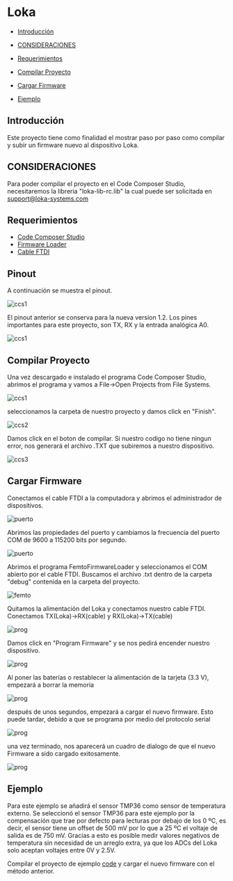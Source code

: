 Loka
====

-	[Introducción](#introduccion)

-	[CONSIDERACIONES](#consideraciones)

-	[Requerimientos](#requirimientos)

-	[Compilar Proyecto](#compilar-proyecto)

-	[Cargar Firmware](#cargar-firmware)

-	[Ejemplo](#ejemplo)



Introducción
------------
Este proyecto tiene como finalidad el mostrar paso por paso como compilar y subir un firmware nuevo al dispositivo Loka.   

CONSIDERACIONES
---------------
Para poder compilar el proyecto en el Code Composer Studio, necesitaremos la libreria "loka-lib-rc.lib" la cual puede ser solicitada en support@loka-systems.com

Requerimientos
--------------
-   [Code Composer Studio](http://www.ti.com/tool/ccstudio)
-   [Firmware Loader](http://www.thought-creator.com/wp-content/uploads/2015/03/FemtoFirmwareLoader.zip)
-   [Cable FTDI](https://github.com/Iotnet/Loka/blob/master/imagenes/ftdi.jpeg)

Pinout
------
A continuación se muestra el pinout.

![ccs1](https://github.com/Iotnet/Loka/blob/master/imagenes/pinout_loka.png?raw=true)

El pinout anterior se conserva para la nueva version 1.2. Los pines importantes para este proyecto, son TX, RX y la entrada analógica A0.

![ccs1](https://github.com/Iotnet/Loka/blob/master/imagenes/lokapinout.jpeg?raw=true)

Compilar Proyecto
-----------------
Una vez descargado e instalado el programa Code Composer Studio, abrimos el programa y vamos a File->Open Projects from File Systems.

![ccs1](https://github.com/Iotnet/Loka/blob/master/imagenes/ccs1.png?raw=true)

seleccionamos la carpeta de nuestro proyecto y damos click en "Finish". 

![ccs2](https://github.com/Iotnet/Loka/blob/master/imagenes/ccs2.png?raw=true)

Damos click en el boton de compilar. Si nuestro codigo no tiene ningun error, nos generará el archivo .TXT que subiremos a nuestro dispositivo.

![ccs3](https://github.com/Iotnet/Loka/blob/master/imagenes/ccs3.png?raw=true)

Cargar Firmware
---------------

Conectamos el cable FTDI a la computadora y abrimos el administrador de dispositivos.

![puerto](https://github.com/Iotnet/Loka/blob/master/imagenes/puerto.png?raw=true)

Abrimos las propiedades del puerto y cambiamos la frecuencia del puerto COM de 9600 a 115200 bits por segundo.

![puerto](https://github.com/Iotnet/Loka/blob/master/imagenes/puerto2.png?raw=true)

Abrimos el programa FemtoFirmwareLoader y seleccionamos el COM abierto por el cable FTDI. Buscamos el archivo .txt dentro de la carpeta "debug" contenida en la carpeta del proyecto.

![femto](https://github.com/Iotnet/Loka/blob/master/imagenes/femto.png?raw=true)

Quitamos la alimentación del Loka y conectamos nuestro cable FTDI. Conectamos TX(Loka)->RX(cable) y RX(Loka)->TX(cable)

![prog](https://github.com/Iotnet/Loka/blob/master/imagenes/prog.jpeg?raw=true)

Damos click en "Program Firmware" y se nos pedirá encender nuestro dispositivo.

![prog](https://github.com/Iotnet/Loka/blob/master/imagenes/loka10.png?raw=true)

Al poner las baterías o restablecer la alimentación de la tarjeta (3.3 V), empezará a borrar la memoria

![prog](https://github.com/Iotnet/Loka/blob/master/imagenes/loka11.png?raw=true)

después de unos segundos, empezará a cargar el nuevo firmware. Esto puede tardar, debido a que se programa por medio del protocolo serial

![prog](https://github.com/Iotnet/Loka/blob/master/imagenes/loka12.png?raw=true)

una vez terminado, nos aparecerá un cuadro de dialogo de que el nuevo Firmware a sido cargado exitosamente.

![prog](https://github.com/Iotnet/Loka/blob/master/imagenes/loka13.png?raw=true)

Ejemplo
-------

Para este ejemplo se añadirá el sensor TMP36 como sensor de temperatura externo. Se seleccionó el sensor TMP36 para este ejemplo por la compensación que trae por defecto para lecturas por debajo de los 0 ºC, es decir, el sensor tiene un offset de 500 mV por lo que  a 25 ºC el voltaje de salida es de 750 mV. Gracias a esto es posible medir valores negativos de temperatura sin necesidad de un arreglo extra, ya que los ADCs del Loka solo aceptan voltajes entre 0V y 2.5V. 

Compilar el proyecto de ejemplo [code](https://github.com/Iotnet/Loka/tree/master/sensor_analog) y cargar el nuevo firmware con el método anterior.


